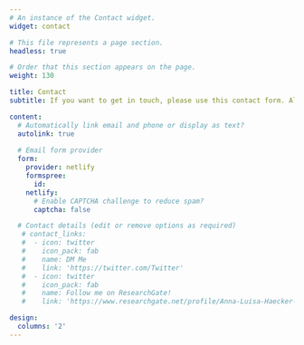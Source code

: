 ```yaml
---
# An instance of the Contact widget.
widget: contact

# This file represents a page section.
headless: true

# Order that this section appears on the page.
weight: 130

title: Contact
subtitle: If you want to get in touch, please use this contact form. All messages will be forwarded directly to my e-mail inbox and I will get back to you as soon as possible.

content:
  # Automatically link email and phone or display as text?
  autolink: true
  
  # Email form provider
  form:
    provider: netlify
    formspree:
      id:
    netlify:
      # Enable CAPTCHA challenge to reduce spam?
      captcha: false

  # Contact details (edit or remove options as required)
   # contact_links:
   #  - icon: twitter
   #    icon_pack: fab
   #    name: DM Me
   #    link: 'https://twitter.com/Twitter'
   #  - icon: twitter
   #    icon_pack: fab
   #    name: Follow me on ResearchGate!
   #    link: 'https://www.researchgate.net/profile/Anna-Luisa-Haecker-2'

design:
  columns: '2'
---
```

